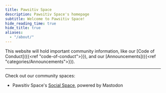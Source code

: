```yaml
---
title: Pawsitiv Space
description: Pawsitiv Space's homepage
subtitle: Welcome to Pawsitiv Space!
hide_reading_time: true
hide_title: true
aliases:
  - "/about/"
---
```


This website will hold important community information, like our [Code of Conduct]({{<ref "code-of-conduct">}}), and our [Announcements]({{<ref "categories/Announcements">}}).

---

Check out our community spaces:

* Pawsitiv Space's [Social Space](https://social.pawsitiv.space "https://social.pawsitiv.space"), powered by Mastodon
